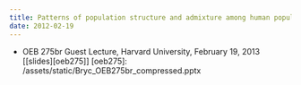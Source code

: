 ```yaml
---
title: Patterns of population structure and admixture among human populations.
date: 2012-02-19
---
```

* OEB 275br Guest Lecture, Harvard University, February 19, 2013 [[slides][oeb275]]
[oeb275]: /assets/static/Bryc_OEB275br_compressed.pptx
